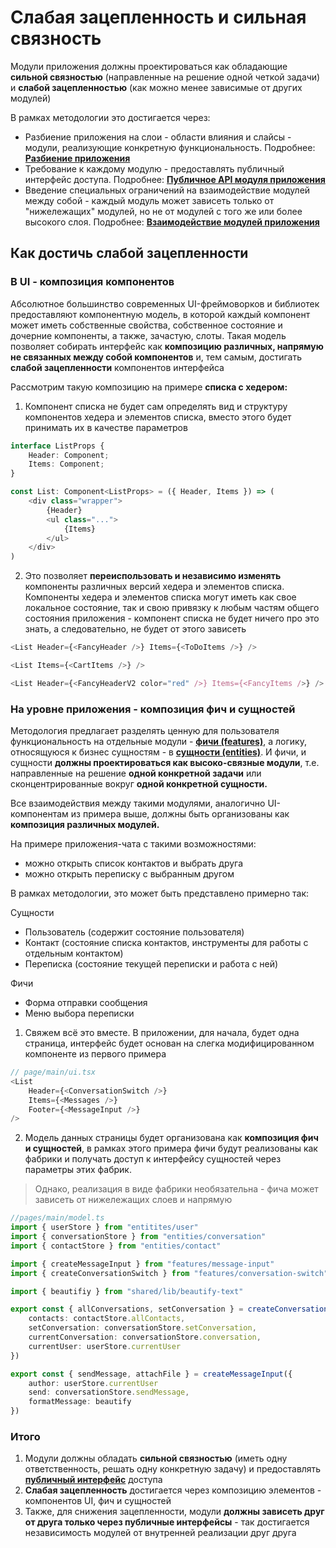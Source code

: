 # Слабая зацепленность и сильная связность

Модули приложения должны проектироваться как обладающие **сильной связностью** (направленные на решение одной четкой задачи) и **слабой зацепленностью** (как можно менее зависимые от других модулей)

В рамках методологии это достигается через:

* Разбиение приложения на слои - области влияния и слайсы - модули, реализующие конкретную функциональность.
    Подробнее: [**Разбиение приложения**](../concepts/app-splitting.md)
* Требование к каждому модулю - предоставлять публичный интерфейс доступа.
    Подробнее: [**Публичное API модуля приложения**](../concepts/public-api.md)
* Введение специальных ограничений на взаимодействие модулей между собой - каждый модуль может зависеть только от "нижележащих" модулей, но не от модулей с того же или более высокого слоя.
    Подробнее: [**Взаимодействие модулей приложения**](../concepts/cross-communication.md)


## Как достичь слабой зацепленности

### В UI - композиция компонентов

Абсолютное большинство современных UI-фреймоворков и библиотек предоставляют компонентную модель, в которой каждый компонент может иметь собственные свойства, собственное состояние и дочерние компоненты, а также, зачастую, слоты. Такая модель позволяет собирать интерфейс как **композицию различных, напрямую не связанных между собой компонентов** и, тем самым, достигать **слабой зацепленности** компонентов интерфейса

Рассмотрим такую композицию на примере **списка с хедером:** 

1. Компонент списка не будет сам определять вид и структуру компонентов хедера и элементов списка, вместо этого будет принимать их в качестве параметров

```ts
interface ListProps {
    Header: Component;
    Items: Component;
}

const List: Component<ListProps> = ({ Header, Items }) => (
    <div class="wrapper">
        {Header}
        <ul class="...">
            {Items}
        </ul>
    </div>
)

```
2. Это позволяет **переиспользовать и независимо изменять** компоненты различных версий хедера и элементов списка. Компоненты хедера и элементов списка могут иметь как свое локальное состояние, так и свою привязку к любым частям общего состояния приложения - компонент списка не будет ничего про это знать, а следовательно, не будет от этого зависеть

```ts
<List Header={<FancyHeader />} Items={<ToDoItems />} />

<List Items={<CartItems />} />

<List Header={<FancyHeaderV2 color="red" />} Items={<FancyItems />} />

```

### На уровне приложения - композиция фич и сущностей

Методология предлагает разделять ценную для пользователя функциональность на отдельные модули - [**фичи (features)**](../references/layers/feature.md), а логику, относящуюся к бизнес сущностям - в [**сущности (entities)**](../references/layers/entities.md). И фичи, и сущности **должны проектироваться как высоко-связные модули**, т.е. направленные на решение **одной конкретной задачи** или сконцентрированные вокруг **одной конкретной сущности.**

Все взаимодействия между такими модулями, аналогично UI-компонентам из примера выше, должны быть организованы как **композиция различных модулей.**

На примере приложения-чата с такими возможностями:

* можно открыть список контактов и выбрать друга
* можно открыть переписку с выбранным другом

В рамках методологии, это может быть представлено примерно так:

Сущности
* Пользователь (содержит состояние пользователя)
* Контакт (состояние списка контактов, инструменты для работы с отдельным контактом)
* Переписка (состояние текущей переписки и работа с ней)

Фичи
* Форма отправки сообщения
* Меню выбора переписки

1. Свяжем всё это вместе. В приложении, для начала, будет одна страница, интерфейс будет основан на слегка модифицированном компоненте из первого примера

```ts
// page/main/ui.tsx
<List
    Header={<ConversationSwitch />}
    Items={<Messages />}
    Footer={<MessageInput />}
/>
```

2. Модель данных страницы будет организована как **композиция фич и сущностей**, в рамках этого примера фичи будут реализованы как фабрики и получать доступ к интерфейсу сущностей через параметры этих фабрик.

> Однако, реализация в виде фабрики необязательна - фича может зависеть от нижележащих слоев и напрямую

```ts
//pages/main/model.ts
import { userStore } from "entitites/user"
import { conversationStore } from "entities/conversation"
import { contactStore } from "entities/contact"

import { createMessageInput } from "features/message-input"
import { createConversationSwitch } from "features/conversation-switch"

import { beautifiy } from "shared/lib/beautify-text"

export const { allConversations, setConversation } = createConversationSwitch({
    contacts: contactStore.allContacts,
    setConversation: conversationStore.setConversation,
    currentConversation: conversationStore.conversation,
    currentUser: userStore.currentUser
})

export const { sendMessage, attachFile } = createMessageInput({
    author: userStore.currentUser
    send: conversationStore.sendMessage,
    formatMessage: beautify
})
```

### Итого

1. Модули должны обладать **сильной связностью** (иметь одну ответственность, решать одну конкретную задачу) и предоставлять [**публичный интерфейс**](../concepts/public-api.md) доступа
2. **Слабая зацепленность** достигается через композицию элементов - компонентов UI, фич и сущностей
3. Также, для снижения зацепленности, модули **должны зависеть друг от друга только через публичные интерфейсы** - так достигается независимость модулей от внутренней реализации друг друга

